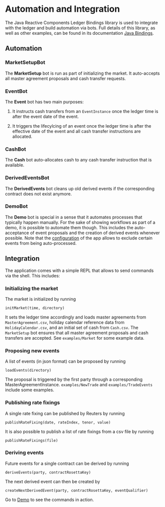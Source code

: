 # Automation and Integration

The Java Reactive Components Ledger Bindings library is used to integrate with the ledger and build automation via bots. Full details of this library, as well as other examples, can be found in its documentation [Java Bindings](https://docs.daml.com/packages/bindings-java-tutorial/index.html).

## Automation

### MarketSetupBot

The **MarketSetup** bot is run as part of initializing the market. It auto-accepts all master agreement proposals and cash transfer requests.

### EventBot

The **Event** bot has two main purposes:

1. It instructs cash transfers from an `EventInstance` once the ledger time is after the event date of the event.

2. It triggers the lifecylcing of an event once the ledger time is after the effective date of the event and all cash transfer instructions are allocated.

### CashBot

The **Cash** bot auto-allocates cash to any cash transfer instruction that is available.

### DerivedEventsBot

The **DerivedEvents** bot cleans up old derived events if the corresponding contract does not exist anymore.

###  DemoBot

The **Demo** bot is special in a sense that it automates processes that typically happen manually. For the sake of showing workflows as part of a demo, it is possible to automate them though. This includes the auto-acceptance of event proposals and the creation of derived events whenever possible. Note that the [configuration](/app/src/main/resources/application.conf#L27-L33>) of the app allows to exclude certain events from being auto-processed.


## Integration

The application comes with a simple REPL that allows to send commands via the shell. This includes:

### Initializing the market
The market is initialized by running

    initMarket(time, directory)

It sets the ledger time accordingly and loads master agreements from `MasterAgreement.csv`, holiday calendar reference data from `HolidayCalendar.csv`, and an initial set of cash from `Cash.csv`. The `MarketSetup` bot ensures that all master agreement proposals and cash transfers are accepted. See `examples/Market` for some example data.

### Proposing new events
A list of events (in json format) can be proposed by running

    loadEvents(directory)

The proposal is triggered by the first party through a corresponding MasterAgreementInstance. `examples/NewTrade` and `examples/TradeEvents` include some examples.


### Publishing rate fixings
A single rate fixing can be published by Reuters by running

    publishRateFixing(date, rateIndex, tenor, value)

It is also possible to publish a list of rate fixings from a csv file by running

    publishRateFixings(file)


### Deriving events
Future events for a single contract can be derived by running

    deriveEvents(party, contractRosettaKey)

The next derived event can then be created by

    createNextDerivedEvent(party, contractRosettaKey, eventQualifier)

Go to [Demo](demo.md) to see the commands in action.
